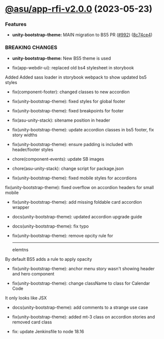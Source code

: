 # [@asu/app-rfi-v2.0.0](https://github.com/asu/asu-unity-stack/compare/@asu/app-rfi-v1.1.3...@asu/app-rfi-v2.0.0) (2023-05-23)


### Features

* **unity-bootstrap-theme:** MAIN migration to BS5 PR ([#992](https://github.com/asu/asu-unity-stack/issues/992)) ([8c74ce4](https://github.com/asu/asu-unity-stack/commit/8c74ce4dc65278839b207b9ae895ea76e8e2195d))


### BREAKING CHANGES

* **unity-bootstrap-theme:** New BS5 theme is used

* fix(app-webdir-ui): replaced old bs4 stylesheet in storybook

Added Added sass loader in storybook webpack to show updated bs5 styles

* fix(component-footer): changed classes to new accordion

* fix(unity-bootstrap-theme): fixed styles for global footer

* fix(unity-bootstrap-theme): fixed breakpoints for footer

* fix(asu-unity-stack): sitename position in header

* fix(unity-bootstrap-theme): update accordion classes in bs5 footer, fix story widths

* fix(unity-bootstrap-theme): ensure padding is included with header/footer styles

* chore(component-events): update SB images

* chore(asu-unity-stack): change script for package.json

* fix(unity-bootstrap-theme): fixed mobile styles for accordions

fix(unity-bootstrap-theme): fixed overflow on accordion headers for small mobile

* fix(unity-bootstrap-theme): add missing foldable card accordion wrapper

* docs(unity-bootstrap-theme): updated accordion upgrade guide

* docs(unity-bootstrap-theme): fix typo

* fix(unity-bootstrap-theme): remove opcity rule for <hr/> elemtns

By default BS5 adds a rule to apply opacity

* fix(unity-bootstrap-theme): anchor menu story wasn't showing header and hero component

* fix(unity-bootstrap-theme): change className to class for Calendar Code

It only looks like JSX

* docs(unity-bootstrap-theme): add comments to a strange use case

* fix(unity-bootstrap-theme): added mt-3 class on accordion stories and removed card class

* fix: update Jenkinsfile to node 18.16
